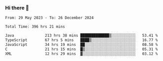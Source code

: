 ### Hi there 👋

<!--START_SECTION:waka-->

```txt
From: 29 May 2023 - To: 26 December 2024

Total Time: 396 hrs 21 mins

Java              213 hrs 38 mins █████████████▒░░░░░░░░░░░   53.41 %
TypeScript        67 hrs 5 mins   ████▒░░░░░░░░░░░░░░░░░░░░   16.77 %
JavaScript        34 hrs 19 mins  ██░░░░░░░░░░░░░░░░░░░░░░░   08.58 %
C                 21 hrs 15 mins  █▒░░░░░░░░░░░░░░░░░░░░░░░   05.31 %
XML               12 hrs 29 mins  ▓░░░░░░░░░░░░░░░░░░░░░░░░   03.12 %
```

<!--END_SECTION:waka-->
<!--
**the-beef-calculator/the-beef-calculator** is a ✨ _special_ ✨ repository because its `README.md` (this file) appears on your GitHub profile.

Here are some ideas to get you started:

- 🔭 I’m currently working on ...
- 🌱 I’m currently learning ...
- 👯 I’m looking to collaborate on ...
- 🤔 I’m looking for help with ...
- 💬 Ask me about ...
- 📫 How to reach me: ...
- 😄 Pronouns: ...
- ⚡ Fun fact: ...
-->
